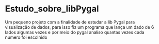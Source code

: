 # Estudo_sobre_libPygal
Um pequeno projeto com a finalidade de estudar a lib Pygal para visualização de dados, para isso fiz um programa que lança um dado de 6 lados algumas vezes e por meio do pygal analiso quantas vezes cada numero foi escolhido
